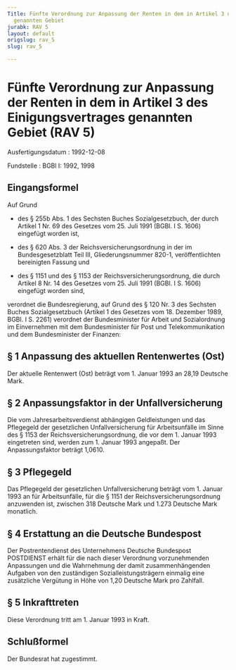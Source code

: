 ```yaml
---
Title: Fünfte Verordnung zur Anpassung der Renten in dem in Artikel 3 des Einigungsvertrages
  genannten Gebiet
jurabk: RAV 5
layout: default
origslug: rav_5
slug: rav_5

---
```


# Fünfte Verordnung zur Anpassung der Renten in dem in Artikel 3 des Einigungsvertrages genannten Gebiet (RAV 5)

Ausfertigungsdatum
:   1992-12-08

Fundstelle
:   BGBl I: 1992, 1998

## Eingangsformel

Auf Grund

-   des § 255b Abs. 1 des Sechsten Buches Sozialgesetzbuch, der durch
    Artikel 1 Nr. 69 des Gesetzes vom 25. Juli 1991 (BGBl. I S. 1606)
    eingefügt worden ist,


-   des § 620 Abs. 3 der Reichsversicherungsordnung in der im
    Bundesgesetzblatt Teil III, Gliederungsnummer 820-1, veröffentlichten
    bereinigten Fassung und


-   des § 1151 und des § 1153 der Reichsversicherungsordnung, die durch
    Artikel 8 Nr. 14 des Gesetzes vom 25. Juli 1991 (BGBl. I S. 1606)
    eingefügt worden sind,



verordnet die Bundesregierung, auf Grund des § 120 Nr. 3 des Sechsten
Buches Sozialgesetzbuch (Artikel 1 des Gesetzes vom 18. Dezember 1989,
BGBl. I S. 2261) verordnet der Bundesminister für Arbeit und
Sozialordnung im Einvernehmen mit dem Bundesminister für Post und
Telekommunikation und dem Bundesminister der Finanzen:

## § 1 Anpassung des aktuellen Rentenwertes (Ost)

Der aktuelle Rentenwert (Ost) beträgt vom 1. Januar 1993 an 28,19
Deutsche Mark.

## § 2 Anpassungsfaktor in der Unfallversicherung

Die vom Jahresarbeitsverdienst abhängigen Geldleistungen und das
Pflegegeld der gesetzlichen Unfallversicherung für Arbeitsunfälle im
Sinne des § 1153 der Reichsversicherungsordnung, die vor dem 1. Januar
1993 eingetreten sind, werden zum 1. Januar 1993 angepaßt. Der
Anpassungsfaktor beträgt 1,0610.

## § 3 Pflegegeld

Das Pflegegeld der gesetzlichen Unfallversicherung beträgt vom 1.
Januar 1993 an für Arbeitsunfälle, für die § 1151 der
Reichsversicherungsordnung anzuwenden ist, zwischen 318 Deutsche Mark
und 1.273 Deutsche Mark monatlich.

## § 4 Erstattung an die Deutsche Bundespost

Der Postrentendienst des Unternehmens Deutsche Bundespost POSTDIENST
erhält für die nach dieser Verordnung vorzunehmenden Anpassungen und
die Wahrnehmung der damit zusammenhängenden Aufgaben von den
zuständigen Sozialleistungsträgern einmalig eine zusätzliche Vergütung
in Höhe von 1,20 Deutsche Mark pro Zahlfall.

## § 5 Inkrafttreten

Diese Verordnung tritt am 1. Januar 1993 in Kraft.

## Schlußformel

Der Bundesrat hat zugestimmt.

